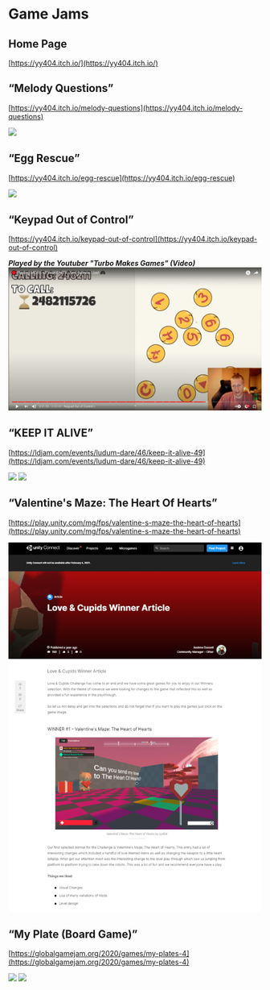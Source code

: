 # Game Jams

## Home Page
[https://yy404.itch.io/](https://yy404.itch.io/)


## “Melody Questions”
[https://yy404.itch.io/melody-questions](https://yy404.itch.io/melody-questions)

![](https://img.itch.zone/aW1hZ2UvNzIzMTcxLzQwMTIyMTgucG5n/original/jK%2BnZ4.png)

## “Egg Rescue”
[https://yy404.itch.io/egg-rescue](https://yy404.itch.io/egg-rescue)

![](https://img.itch.zone/aW1nLzM5MTI3NjgucG5n/original/VJaYZp.png)

## “Keypad Out of Control”
[https://yy404.itch.io/keypad-out-of-control](https://yy404.itch.io/keypad-out-of-control)

***Played by the Youtuber "Turbo Makes Games" (Video)***
[![Video Link](pics/pic2.png)](https://youtu.be/5j4CRXnGnLw?t=12701 "Video Link")

## “KEEP IT ALIVE”
[https://ldjam.com/events/ludum-dare/46/keep-it-alive-49](https://ldjam.com/events/ludum-dare/46/keep-it-alive-49)

![](https://static.jam.vg/raw/847/c2/z/33dd1.png)
![](https://static.jam.vg/raw/847/c2/z/33dd0.png)

## “Valentine's Maze: The Heart Of Hearts” 
[https://play.unity.com/mg/fps/valentine-s-maze-the-heart-of-hearts](https://play.unity.com/mg/fps/valentine-s-maze-the-heart-of-hearts)

![](pics/pic1.png)

## “My Plate (Board Game)”
[https://globalgamejam.org/2020/games/my-plates-4](https://globalgamejam.org/2020/games/my-plates-4)

![](https://ggj.s3.amazonaws.com/styles/game_sidebar__wide/featured_image/2020/02/289128/cover-01_1.jpg?itok=_d_tMAgY&timestamp=1580660311)
![](https://ggj.s3.amazonaws.com/styles/game_content__wide/games/screenshots/2020/02/282787/img.jpg?itok=Ea1rX1dQ&timestamp=1580662803)


